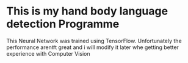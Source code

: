# This is my hand body language detection Programme

This Neural Network was trained using TensorFlow. Unfortunately the performance aren#t great and i will modify it later whe getting better experience with Computer Vision